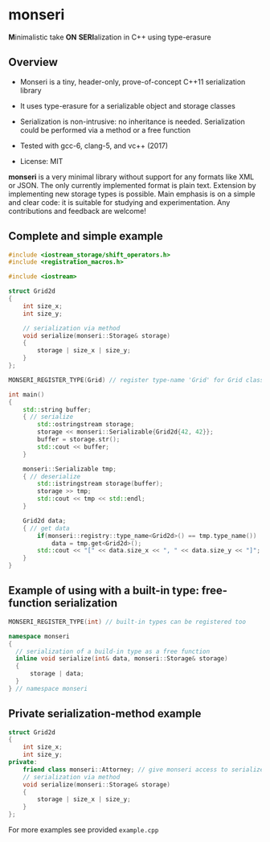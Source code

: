 # monseri
**M**inimalistic take **ON** **SERI**alization in C++ using type-erasure

## Overview
- Monseri is a tiny, header-only, prove-of-concept C++11 serialization library

- It uses type-erasure for a serializable object and storage classes

- Serialization is non-intrusive: no inheritance is needed. Serialization could be performed via a method or a free function

- Tested with gcc-6, clang-5, and vc++ (2017)

- License: MIT

**monseri** is a very minimal library without support for any formats like XML or JSON. The only currently implemented format is plain text. Extension by implementing new storage types is possible. Main emphasis is on a simple and clear code: it is suitable for studying and experimentation. Any contributions and feedback are welcome!

## Complete and simple example
```c++
#include <iostream_storage/shift_operators.h>
#include <registration_macros.h>

#include <iostream>

struct Grid2d
{
    int size_x;
    int size_y;

    // serialization via method
    void serialize(monseri::Storage& storage)
    {
        storage | size_x | size_y;
    }
};

MONSERI_REGISTER_TYPE(Grid) // register type-name 'Grid' for Grid class

int main()
{
    std::string buffer;
    { // serialize
        std::ostringstream storage;
        storage << monseri::Serializable{Grid2d{42, 42}};
        buffer = storage.str();
        std::cout << buffer;
    }

    monseri::Serializable tmp;
    { // deserialize
        std::istringstream storage(buffer);
        storage >> tmp;
        std::cout << tmp << std::endl;
    }

    Grid2d data;
    { // get data
        if(monseri::registry::type_name<Grid2d>() == tmp.type_name())
            data = tmp.get<Grid2d>();
        std::cout << "[" << data.size_x << ", " << data.size_y << "]";
    }
}
```

## Example of using with a built-in type: free-function serialization
```c++
MONSERI_REGISTER_TYPE(int) // built-in types can be registered too

namespace monseri
{
  // serialization of a build-in type as a free function
  inline void serialize(int& data, monseri::Storage& storage)
  {
      storage | data;
  }
} // namespace monseri
```

## Private serialization-method example
```c++
struct Grid2d
{
    int size_x;
    int size_y;
private:
    friend class monseri::Attorney; // give monseri access to serialize()
    // serialization via method
    void serialize(monseri::Storage& storage)
    {
        storage | size_x | size_y;
    }
};
```

For more examples see provided `example.cpp`
